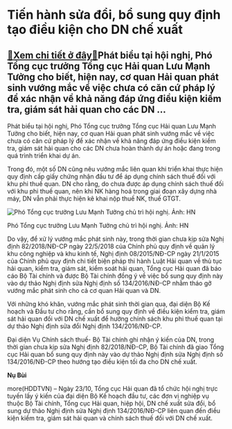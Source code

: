 Tiến hành sửa đổi, bổ sung quy định tạo điều kiện cho DN chế xuất
=================================================================

[:gift:Xem chi tiết ở đây:gift:](https://hddtvn.com/tien-hanh-sua-doi-bo-sung-quy-dinh-tao-dieu-kien-cho-dn-che-xuat/)Phát biểu tại hội nghị, Phó Tổng cục trưởng Tổng cục Hải quan Lưu Mạnh Tưởng cho biết, hiện nay, cơ quan Hải quan phát sinh vướng mắc về việc chưa có căn cứ pháp lý để xác nhận về khả năng đáp ứng điều kiện kiểm tra, giám sát hải quan cho các DN …
-------------------------------------------------------------------------------------------------------------------------------------------------------------------------------------------------------------------------------------------------------


Phát biểu tại hội nghị, Phó Tổng cục trưởng Tổng cục Hải quan Lưu Mạnh Tưởng cho biết, hiện nay, cơ quan Hải quan phát sinh vướng mắc về việc chưa có căn cứ pháp lý để xác nhận về khả năng đáp ứng điều kiện kiểm tra, giám sát hải quan cho các DN chưa hoàn thành dự án hoặc đang trong quá trình triển khai dự án.


Trong đó, một số DN cũng nêu vướng mắc liên quan khi triển khai thực hiện quy định cấp giấy chứng nhận đầu tư để áp dụng chính sách thuế đối với khu phi thuế quan. DN cho rằng, do chưa được áp dụng chính sách thuế đối với khu phi thuế quan, nên khi NK hàng hoá trong giai đoạn xây dựng nhà máy, DN vẫn phải thực hiện kê khai nộp thuế NK, thuế GTGT.





![Phó Tổng cục trưởng Lưu Mạnh Tưởng chủ trì hội nghị. Ảnh: HN](https://hddtvn.com/wp-content/uploads/2021/01/5040_sua.jpg "Phó Tổng cục trưởng Lưu Mạnh Tưởng chủ trì hội nghị. Ảnh: HN")


Phó Tổng cục trưởng Lưu Mạnh Tưởng chủ trì hội nghị. Ảnh: HN



Do vậy, để xử lý vướng mắc phát sinh này, trong thời gian chưa kịp sửa Nghị định 82/2018/NĐ-CP ngày 22/5/2018 của Chính phủ quy định về quản lý khu công nghiệp và khu kinh tế, Nghị định 08/2015/NĐ-CP ngày 21/1/2015 của Chính phủ quy định chi tiết biện pháp thi hành Luật Hải quan về thủ tục hải quan, kiểm tra, giám sát, kiểm soát hải quan, Tổng cục Hải quan đã báo cáo Bộ Tài chính và được Bộ Tài chính đồng ý về việc bổ sung quy định này vào dự thảo Nghị định sửa Nghị định số 134/2016/NĐ-CP nhằm tháo gỡ vướng mắc phát sinh cho cả cơ quan Hải quan và DN.


Với những khó khăn, vướng mắc phát sinh thời gian qua, đại diện Bộ Kế hoạch và Đầu tư cho rằng, cần bổ sung quy định về điều kiện kiểm tra, giám sát hải quan đối với DN chế xuất để hưởng chính sách khu phi thuế quan tại dự thảo Nghị định sửa đổi Nghị định 134/2016/NĐ-CP.


Đại diện Vụ Chính sách thuế- Bộ Tài chính ghi nhận ý kiến của DN, trong thời gian chưa kịp sửa Nghị định 82/2018/NĐ-CP, Bộ Tài chính đã giao Tổng cục Hải quan bổ sung quy định này vào dự thảo Nghị định sửa Nghị định số 134/2016/NĐ-CP theo hướng tạo điều kiện tối đa cho DN chế xuất.




**Nụ Bùi**



more(HDDTVN) – Ngày 23/10, Tổng cục Hải quan đã tổ chức hội nghị trực tuyến lấy ý kiến của đại diện Bộ Kế hoạch đầu tư, các đơn vị nghiệp vụ thuộc Bộ Tài chính, Tổng cục Hải quan, hiệp hội, DN chế xuất sửa đổi, bổ sung dự thảo Nghị định sửa Nghị định 134/2016/NĐ-CP liên quan đến điều kiện kiểm tra, giám sát hải quan và chính sách thuế đối với DN chế xuất.


